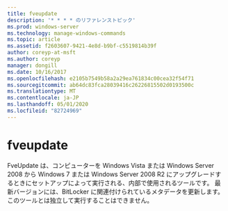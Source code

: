 ```yaml
---
title: fveupdate
description: '* * * * のリファレンストピック'
ms.prod: windows-server
ms.technology: manage-windows-commands
ms.topic: article
ms.assetid: f2603607-9421-4e8d-b9bf-c5519814b39f
author: coreyp-at-msft
ms.author: coreyp
manager: dongill
ms.date: 10/16/2017
ms.openlocfilehash: e2105b7549b58a2a29ea761834c00cea32f54f71
ms.sourcegitcommit: ab64dc83fca28039416c26226815502d0193500c
ms.translationtype: MT
ms.contentlocale: ja-JP
ms.lasthandoff: 05/01/2020
ms.locfileid: "82724969"
---
```

# <a name="fveupdate"></a>fveupdate



FveUpdate は、コンピューターを Windows Vista または Windows Server 2008 から Windows 7 または Windows Server 2008 R2 にアップグレードするときにセットアップによって実行される、内部で使用されるツールです。 最新バージョンには、BitLocker に関連付けられているメタデータを更新します。 このツールとは独立して実行することはできません。
